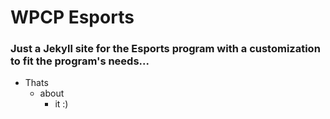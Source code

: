# WPCP Esports
### Just a Jekyll site for the Esports program with a customization to fit the program's needs...

- Thats
  - about 
    - it :)
